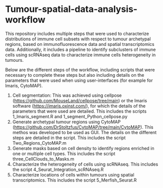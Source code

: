 # Tumour-spatial-data-analysis-workflow

This repository includes multiple steps that were used to characterize distributions of immune cell subsets with respect to tumour archetypal regions, based on immunofluorescence data and spatial transcriptomics data. Additionally, it includes a pipeline to identify subclusters of immune cells using scRNAseq data to characterize immune cells heterogeneity in tumours. 

Below are the different steps of the workflow, including scripts that were necessary to complete these steps but also including details on the parameters that were used when using user-interfaces (for example for Imaris, CytoMAP).

1.	Cell segmentation: This was achieved using cellpose (https://github.com/MouseLand/cellpose/tree/main) or the Imaris software (https://imaris.oxinst.com/), for which the details of the parameters that were used are detailed. This includes the scripts 1_Imaris_segment.R and 1_segment_Python_cellpose.py
2.	Generate archetypal tumour regions using CytoMAP (https://github.com/DrStoltzfus/CytoMAP/tree/main/CytoMAP). This methos was developed to be used as GUI. The details on the different steps are detailed in the script. This includes the script Two_Regions_CytoMAP.m 
3.	Generate masks based on cell density to identify regions enriched in one or multiple cell types. This includes the script three_CellClouds_to_Masks.m
4.	Characterize the heterogeneity of cells using scRNAseq. This includes the script 4_Seurat_Integration_scRNAseq.R 
5.	Characterize locations of cells within tumours using spatial transcriptomics. This includes the script 5_Merfish_Seurat.R

